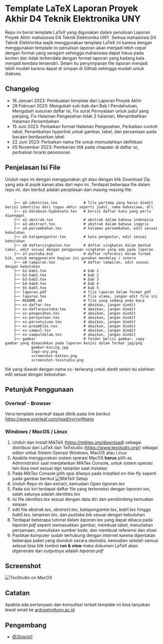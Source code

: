 
# Template LaTeX Laporan Proyek Akhir D4 Teknik Elektronika UNY

Repo ini berisi template LaTeX yang digunakan dalam penulisan Laporan Proyek Akhir mahasiswa D4 Teknik Elektronika UNY. Semua mahasiswa D4 Teknik Elektronika wajib menggunakan template LaTeX ini karena dengan menggunakan template ini penulisan laporan akan menjadi lebih cepat dengan format yang seragam sehingga mahasiswa dapat fokus pada konten dan tidak terkendala dengan format laporan yang kadang kala menjadi kendala tersendiri. Selain itu penyimpanan file laporan menjadi lebih mudah karena dapat di simpan di Github sehingga mudah untuk diakses.

## Changelog
- 16 Januari 2023: Pembuatan template dari Laporan Proyek Akhir
- 28 Februari 2023: Mengubah sub-bab dari Bab I Pendahuluan, Mengubah susunan daftar isi, Fix surat Pernyataan untuk judul yang panjang, Fix Halaman Pengesahan tidak 2 halaman, Menambahkan Halaman Persembahan
- 15 Juni 2023: Perbaikan format Halaman Pengesahan, Perbaikan contoh tabel, Penambahan hyperlink untuk gambar, tabel, dan persamaan pada bacaan berdasarkan label
- 22 Juni 2023: Perbaikan nama file untuk memudahkan idefitikasi
- 05 November 2023: Pemberian titik pada chapater di daftar isi, perbaikan hirarki penomoran

## Penjelasan Isi File

Unduh repo ini dengan menggunakan git atau dengan klik Download Zip yang ada di pojok kanan atas dari repo ini. Terdapat beberapa file dalam repo ini, dan berikut adalah penjelasan dari masing-masing file:

        .
        ├── a0-identitas.tex            # file pertama yang harus diedit berisi identitas dari tugas akhir seperti judul, nama mahasiswa, dll
        ├── a1-database.hyphenate.tex   # berisi daftar kata yang perlu dipenggal
        ├── a2-abstrak.tex              # abstrak dalam bahasa indonesia
        ├── a3-abstract.tex             # abstrak dalam bahasa inggris
        ├── a4-persembahan.tex          # halaman persembahan, edit sesuai kebutuhan
        ├── a5-katapengantar.tex        # kata pengantar, edit sesuai kebutuhan
        ├── a6-daftarsingkatan.tex      # daftar singkatan dalam bentuk tabel, edit sesuai dengan penggunaan singkatan yang ada pada laporan
        ├── a7-pustaka.bib              # daftar referensi dalam format bib, untuk menggenerate bagian ini gunakan mendeley / zotero
        ├── a8-lampiran.tex             # daftar lampiran, edit sesuai dengan kebutuhan
        ├── b1-bab1.tex                 # bab 1
        ├── b2-bab2.tex                 # bab 2
        ├── b3-bab3.tex                 # bab 3
        ├── b4-bab4.tex                 # bab 4
        ├── b5-bab5.tex                 # bab 5
        ├── laporan.pdf                 # file laporan dalam format pdf
        ├── laporan.tex                 # file utama, jangan edit file ini 
        ├── README.md                   # file yang sedang anda baca
        ├── xx-daftar.tex               # abaikan, jangan diedit
        ├── xx-daftarpustaka.tex        # abaikan, jangan diedit
        ├── xx-pengesahan.tex           # abaikan, jangan diedit
        ├── xx-pernyataan.tex           # abaikan, jangan diedit
        ├── xx-persetujuan.tex          # abaikan, jangan diedit
        ├── xx-preambles.tex            # abaikan, jangan diedit
        ├── xx-sampul.tex               # abaikan, jangan diedit
        ├── xx-sampuldalam.tex          # abaikan, jangan diedit
        ├── gambar                      # folder berisi gambar, copy gambar yang dimasukkan pada laporan kesini dalam format jpg/png
                gambar-kucing.jpg
                logo-uny.png
                screenshot-miktex.png
                screenshot-texstudio.png

file yang diawali dengan nama xx- terlarang untuk diedit selain itu silahkan edit sesuai dengan kebutuhan.

## Petunjuk Penggunaan

### Overleaf - Browser
Versi template overleaf dapat diklik pada link berikut https://www.overleaf.com/read/vvrrxrtfgwjg

### Windows / MacOS / Linux
1. Unduh dan Install MikTeX (https://miktex.org/download) sebagai distribusi dari LaTeX dan TeXstudio (https://www.texstudio.org/) sebagai editor untuk Sistem Operasi Windows, MacOS atau Linux
2. Apabila menggunakan sistem operasi MacOS **harus** pilih as Administrator saat menjalankan MikTex Console, untuk sistem operasi lain bisa next sesuai dgn tampilan saat instalasi
3. Pada MikTex Console pilih opsi _Always_ pada Installed on-the-fly seperti pada gambar berikut
![MikTeX Setup](gambar/screenshot-miktex.png "MikTeX Setup")
3. Unduh Repo ini dan extract, kemudian Open _laporan.tex_
4. Pada sisi kiri terdapat daftar file yang terkoneksi dengan _laporan.tex_, salah satunya adalah _identitas.tex_
5. Isi file _identitas.tex_ sesuai dengan data diri dan pembimbing kemudian simpan
6. edit file _abstrak.tex_, _abstract.tex_, _katapengantar.tex_, _bab1.tex_ hingga _bab5.tex_, _lampiran.tex_, dan _pustaka.bib_ sesuai dengan kebutuhan
7. Terdapat beberapa tutorial dalam _laporan.tex_ yang dapat dibaca pada _laporan.pdf_ seperti memasukkan gambar, membuat tabel, menuliskan persamaan, menuliskan sumber kode, dan membuat referensi dan sitasi
8. Pastikan komputer sudah terhubung dengan internet karena diperlukan beberapa paket yang diunduh secara otomatis, kemudian setelah semua selesai bisa klik tombol **run & view** maka dokumen LaTeX akan digenerate dan outputnya adalah _laporan.pdf_

## Screenshot
![TexStudio on MacOS](gambar/screenshot-texstudio.png "TexStudio on MacOS")

## Catatan
Apabila ada pertanyaan dan konsultasi terkait template ini bisa tanyakan lewat email ke ardyseto@uny.ac.id

## Pengembang

- [@2black0](https://www.github.com/2black0)

